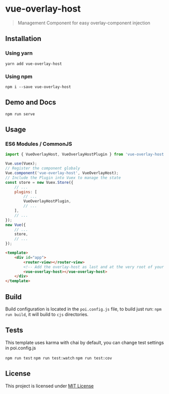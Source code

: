 # vue-overlay-host

> Management Component for easy overlay-component injection

## Installation

### Using yarn

`yarn add vue-overlay-host`

### Using npm

`npm i --save vue-overlay-host`

## Demo and Docs

`npm run serve`

## Usage

### ES6 Modules / CommonJS

```js
import { VueOverlayHost, VueOverlayHostPlugin } from 'vue-overlay-host';

Vue.use(Vuex);
// Register the component globaly
Vue.component('vue-overlay-host', VueOverlayHost);
// Include the Plugin into Vuex to manage the state
const store = new Vuex.Store({
    // ...
    plugins: [
        // ...
        VueOverlayHostPlugin,
        // ...
    ],
    // ...
});
new Vue({
    // ...
    store,
    // ...
});
```

```html
<template>
    <div id="app">
        <router-view></router-view>
        <!-- Add the overlay-host as last and at the very root of your component -->
        <vue-overlay-host></vue-overlay-host>
    </div>
</template>
```

## Build

Build configuration is located in the `poi.config.js` file, to build just run: `npm run build`, it will build to `cjs` directories.

## Tests

This template uses karma with chai by default, you can change test settings in poi.config.js

`npm run test`
`npm run test:watch`
`npm run test:cov`

## License

This project is licensed under [MIT License](http://en.wikipedia.org/wiki/MIT_License)
